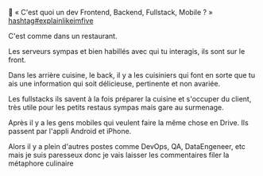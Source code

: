 🤔 « C'est quoi un dev Frontend, Backend, Fullstack, Mobile ? » [hashtag#explainlikeimfive](https://www.linkedin.com/feed/hashtag/?keywords=explainlikeimfive&highlightedUpdateUrns=urn%3Ali%3Aactivity%3A7113039836701188096)  
  
C'est comme dans un restaurant.  
  
Les serveurs sympas et bien habillés avec qui tu interagis, ils sont sur le front.  
  
Dans les arrière cuisine, le back, il y a les cuisiniers qui font en sorte que tu ais une information qui soit délicieuse, pertinente et non avariée.  
  
Les fullstacks ils savent à la fois préparer la cuisine et s'occuper du client, très utile pour les petits restaus sympas mais gare au surmenage.  
  
Après il y a les gens mobiles qui veulent faire la même chose en Drive. Ils passent par l'appli Android et iPhone.  
  
Alors il y a plein d'autres postes comme DevOps, QA, DataEngeneer, etc mais je suis paresseux donc je vais laisser les commentaires filer la métaphore culinaire  
  